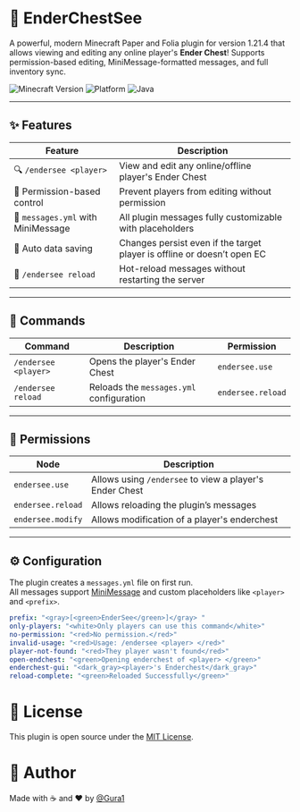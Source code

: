 # 🧱 EnderChestSee

A powerful, modern Minecraft Paper and Folia plugin for version 1.21.4 that allows viewing and editing any online player's **Ender Chest**!
Supports permission-based editing, MiniMessage-formatted messages, and full inventory sync.

![Minecraft Version](https://img.shields.io/badge/Minecraft-1.21.4-green)
![Platform](https://img.shields.io/badge/Platform-Paper-blue)
![Java](https://img.shields.io/badge/Java-17%2B-orange)

---

## ✨ Features

| Feature                             | Description                                                                 |
|-------------------------------------|-----------------------------------------------------------------------------|
| 🔍 `/endersee <player>`             | View and edit any online/offline player's Ender Chest                       |
| 🚫 Permission-based control         | Prevent players from editing without permission                             |
| 🧾 `messages.yml` with MiniMessage | All plugin messages fully customizable with placeholders                     |
| 💾 Auto data saving                 | Changes persist even if the target player is offline or doesn’t open EC     |
| 🔁 `/endersee reload`              | Hot-reload messages without restarting the server                           |

---

## 🧰 Commands

| Command                  | Description                                      | Permission             |
|--------------------------|--------------------------------------------------|------------------------|
| `/endersee <player>`     | Opens the player's Ender Chest                   | `endersee.use`         |
| `/endersee reload`       | Reloads the `messages.yml` configuration         | `endersee.reload`      |

---

## 🔐 Permissions

| Node              | Description                                              |
|-------------------|----------------------------------------------------------|
| `endersee.use`    | Allows using `/endersee` to view a player's Ender Chest  |
| `endersee.reload` | Allows reloading the plugin’s messages                   |
| `endersee.modify` | Allows modification of a player's enderchest             |

---

## ⚙️ Configuration

The plugin creates a `messages.yml` file on first run.  
All messages support [MiniMessage](https://docs.advntr.dev/minimessage/format.html) and custom placeholders like `<player>` and `<prefix>`.

```yaml
prefix: "<gray>[<green>EnderSee</green>]</gray> "
only-players: "<white>Only players can use this command</white>"
no-permission: "<red>No permission.</red>"
invalid-usage: "<red>Usage: /endersee <player> </red>"
player-not-found: "<red>They player wasn't found</red>"
open-endchest: "<green>Opening enderchest of <player> </green>"
enderchest-gui: "<dark_gray><player>'s Enderchest</dark_gray>"
reload-complete: "<green>Reloaded Successfully</green>"
```

# 📜 License

This plugin is open source under the [MIT License](https://opensource.org/license/mit).

# 👤 Author
Made with ☕ and ❤️ by [@Gura1](https://github.com/Guradev)
